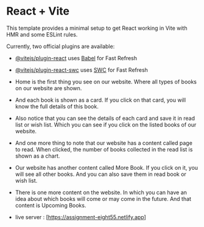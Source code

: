 # React + Vite

This template provides a minimal setup to get React working in Vite with HMR and some ESLint rules.

Currently, two official plugins are available:

- [@vitejs/plugin-react](https://github.com/vitejs/vite-plugin-react/blob/main/packages/plugin-react/README.md) uses [Babel](https://babeljs.io/) for Fast Refresh
- [@vitejs/plugin-react-swc](https://github.com/vitejs/vite-plugin-react-swc) uses [SWC](https://swc.rs/) for Fast Refresh




- Home is the first thing you see on our website. Where all types of books on our website are shown.

- And each book is shown as a card. If you click on that card, you will know the full details of this book.


- Also notice that you can see the details of each card and save it in read list or wish list. Which you can see if you click on the listed books of our website.



- And one more thing to note that our website has a content called page to read. When clicked, the number of books collected in the read list is shown as a chart.


- Our website has another content called More Book. If you click on it, you will see all other books. And you can also save them in read book or wish list.


- There is one more content on the website. In which you can have an idea about which books will come or may come in the future. And that content is Upcoming Books.


- live server : [https://assignment-eight55.netlify.app]
